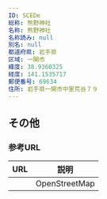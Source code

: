 ```yaml
---
ID: SCEDe
総称: 熊野神社
名称: 熊野神社
名称読み: null
別名: null
都道府県: 岩手県
区域: 一関市
緯度: 38.9360325
経度: 141.1535717
郵便番号: 69634
住所: 岩手県一関市中里荒谷７９
---
```


## その他

### 参考URL

| URL | 説明          |
| --- | ------------- |
|     | OpenStreetMap |
